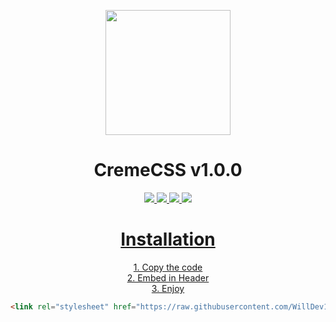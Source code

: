<p align="center">
<img src="https://upload.wikimedia.org/wikipedia/commons/thumb/6/62/CSS3_logo.svg/800px-CSS3_logo.svg.png" height="200" width="200"></p>
  <h1 align="center">CremeCSS v1.0.0</h1>
<p align="center">
  <a href="https://github.com/WillDev12">
    <img src="https://img.shields.io/github/followers/WillDev12?color=success&label=Follow%20My%20Github&logo=GitHub&style=for-the-badge">
    
  <a href="https://github.com/WillDev12/SheetMerge">
    <img src="https://img.shields.io/github/forks/WillDev12/CremeCSS?style=for-the-badge">
    
  <a href="https://github.com/WillDev12/SheetMerge">
    <img src="https://img.shields.io/github/watchers/WillDev12/CremeCSS?style=for-the-badge">
  
  <a href="https://github.com/WillDev12/SheetMerge">
    <img src="https://img.shields.io/github/stars/WillDev12/CremeCSS?style=for-the-badge"></p>

<h1 align="center">Installation</h1><p align="center">
<p align="center">
1.  Copy the code<br>
2.  Embed in Header<br>
3.  Enjoy<br></p>
<center>
 
 ``` html
 <link rel="stylesheet" href="https://raw.githubusercontent.com/WillDev12/CremeCSS/main/creme.css">
 ```
 </center>
